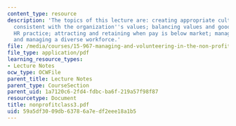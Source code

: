 ```yaml
---
content_type: resource
description: 'The topics of this lecture are: creating appropriate culture that is
  consistent with the organization''s values; balancing values and good business and
  HR practice; attracting and retaining when pay is below market; managing volunteers;
  and managing a diverse workforce.'
file: /media/courses/15-967-managing-and-volunteering-in-the-non-profit-sector-spring-2005/59a5df3009db63786a7edf2eee18a1b5_nonprofitclass3.pdf
file_type: application/pdf
learning_resource_types:
- Lecture Notes
ocw_type: OCWFile
parent_title: Lecture Notes
parent_type: CourseSection
parent_uid: 1a7120c6-2fd4-fdbc-ba6f-219a57f98f87
resourcetype: Document
title: nonprofitclass3.pdf
uid: 59a5df30-09db-6378-6a7e-df2eee18a1b5
---
```

